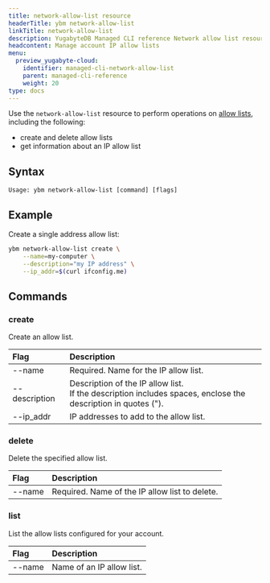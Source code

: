 ```yaml
---
title: network-allow-list resource
headerTitle: ybm network-allow-list
linkTitle: network-allow-list
description: YugabyteDB Managed CLI reference Network allow list resource.
headcontent: Manage account IP allow lists
menu:
  preview_yugabyte-cloud:
    identifier: managed-cli-network-allow-list
    parent: managed-cli-reference
    weight: 20
type: docs
---
```


Use the `network-allow-list` resource to perform operations on [allow lists](../../../../cloud-secure-clusters/add-connections/), including the following:

- create and delete allow lists
- get information about an IP allow list

## Syntax

```text
Usage: ybm network-allow-list [command] [flags]
```

## Example

Create a single address allow list:

```sh
ybm network-allow-list create \
    --name=my-computer \
    --description="my IP address" \
    --ip_addr=$(curl ifconfig.me)
```

## Commands

### create

Create an allow list.

| Flag | Description |
| :--- | :--- |
| --name | Required. Name for the IP allow list. |
| --description | Description of the IP allow list.<br>If the description includes spaces, enclose the description in quotes ("). |
| --ip_addr | IP addresses to add to the allow list. |

### delete

Delete the specified allow list.

| Flag | Description |
| :--- | :--- |
| --name | Required. Name of the IP allow list to delete. |

### list

List the allow lists configured for your account.

| Flag | Description |
| :--- | :--- |
| --name | Name of an IP allow list. |
